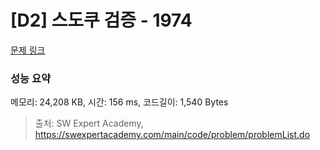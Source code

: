 # [D2] 스도쿠 검증 - 1974 

[문제 링크](https://swexpertacademy.com/main/code/problem/problemDetail.do?contestProbId=AV5Psz16AYEDFAUq) 

### 성능 요약

메모리: 24,208 KB, 시간: 156 ms, 코드길이: 1,540 Bytes



> 출처: SW Expert Academy, https://swexpertacademy.com/main/code/problem/problemList.do